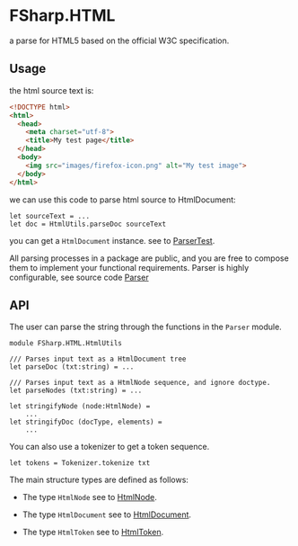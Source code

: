 # FSharp.HTML

a parse for HTML5 based on the official W3C specification.

## Usage

the html source text is:

```html
<!DOCTYPE html>
<html>
  <head>
    <meta charset="utf-8">
    <title>My test page</title>
  </head>
  <body>
    <img src="images/firefox-icon.png" alt="My test image">
  </body>
</html>
```

we can use this code to parse html source to HtmlDocument:

```F#
let sourceText = ...
let doc = HtmlUtils.parseDoc sourceText
```

you can get a `HtmlDocument` instance. see to [ParserTest](https://github.com/xp44mm/FSharp.HTML/blob/master/FSharp.HTML.Test/ParserTest.fs).

All parsing processes in a package are public, and you are free to compose them to implement your functional requirements. Parser is highly configurable, see source code [Parser](https://github.com/xp44mm/FSharp.HTML/blob/master/FSharp.HTML/Parser.fs)

## API

The user can parse the string through the functions in the `Parser` module.

```F#
module FSharp.HTML.HtmlUtils

/// Parses input text as a HtmlDocument tree
let parseDoc (txt:string) = ...

/// Parses input text as a HtmlNode sequence, and ignore doctype.
let parseNodes (txt:string) = ...

let stringifyNode (node:HtmlNode) = 
    ...
let stringifyDoc (docType, elements) =
    ...
```

You can also use a tokenizer to get a token sequence.

```F#
let tokens = Tokenizer.tokenize txt 
```

The main structure types are defined as follows:

- The type `HtmlNode` see to [HtmlNode](https://github.com/xp44mm/FSharp.HTML/blob/master/FSharp.HTML/HtmlNode.fs).

- The type `HtmlDocument` see to [HtmlDocument](https://github.com/xp44mm/FSharp.HTML/blob/master/FSharp.HTML/HtmlDocument.fs).

- The type `HtmlToken` see to [HtmlToken](https://github.com/xp44mm/FSharp.HTML/blob/master/FSharp.HTML/HtmlToken.fs).
